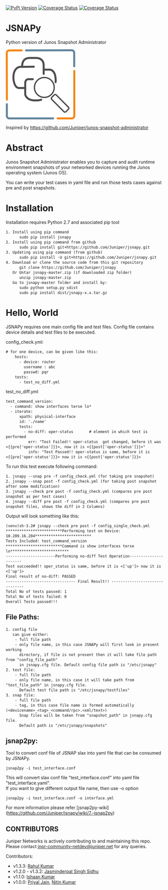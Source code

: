 [![PyPi Version](https://img.shields.io/pypi/v/jsnapy.svg)](https://pypi.python.org/pypi/jsnapy/)
[![Coverage Status](https://travis-ci.org/Juniper/jsnapy.svg?branch=master)](https://travis-ci.org/Juniper/jsnapy)
[![Coverage Status](https://coveralls.io/repos/github/Juniper/jsnapy/badge.svg?branch=master)](https://coveralls.io/github/Juniper/jsnapy?branch=master)

# JSNAPy
Python version of Junos Snapshot Administrator

![JSNAPy logo](static/JSNAPy.png?raw=true "JSNAPy logo")

Inspired by https://github.com/Juniper/junos-snapshot-administrator

Abstract
========

  Junos Snapshot Administrator enables you to capture and audit runtime environment snapshots of your networked devices running   the Junos operating system (Junos OS).
  
  You can write your test cases in yaml file and run those tests cases against pre and post snapshots.
  
Installation
=============
Installation requires Python 2.7 and associated pip tool
      
    1. Install using pip command
          sudo pip install jsnapy
    2. Install using pip command from github
          sudo pip install git+https://github.com/Juniper/jsnapy.git 
    3. Updating using pip command (from github)
          sudo pip install -U git+https://github.com/Juniper/jsnapy.git 
    4. Download or clone the source code from this git repository
          git clone https://github.com/Juniper/jsnapy
       Or Untar jsnapy-master.zip (if downloaded zip folder)
          unzip jsnapy-master.zip
       Go to jsnapy-master folder and install by:
          sudo python setup.py sdist
          sudo pip install dist/jsnapy-x.x.tar.gz
          
Hello, World
=============
JSNAPy requires one main config file and test files.
Config file contains device details and test files to be executed.

config_check.yml:
```
# for one device, can be given like this:
    hosts:
      - device: router 
        username : abc
        passwd: pqr
    tests:
      - test_no_diff.yml 
```
test_no_diff.yml
```
test_command_version:
  - command: show interfaces terse lo* 
  - iterate:
      xpath: physical-interface
      id: './name'
      tests:
        - no-diff: oper-status       # element in which test is performed
          err: "Test Failed!! oper-status  got changed, before it was <{{pre['oper-status']}}>, now it is <{{post['oper-status']}}>"
          info: "Test Passed!! oper-status is same, before it is <{{pre['oper-status']}}> now it is <{{post['oper-status']}}> 
```

To run this test execute following command:
```
1. jsnapy --snap pre -f config_check.yml (for taking pre snapshot)
2. jsnapy --snap post -f config_check.yml (for taking post snapshot after some modification)
3. jsnapy --check pre post -f config_check.yml (compares pre post snapshot as per test cases)
4. jsnapy --diff pre post -f config_check.yml (compares pre post snapshot files, shows the diff in 2 Columns)
```

Output will look something like this:
```
(venv)sh-3.2# jsnapy --check pre post -f config_single_check.yml 
*************************Performing test on Device: 10.209.16.204*************************
Tests Included: test_command_version 
*************************Command is show interfaces terse lo**************************
----------------------Performing no-diff Test Operation----------------------
Test succeeded!! oper_status is same, before it is <['up']> now it is <['up']> 
Final result of no-diff: PASSED 
------------------------------- Final Result!! -------------------------------
Total No of tests passed: 1
Total No of tests failed: 0 
Overall Tests passed!!! 
```

File Paths:
--------------
```
1. config file   
   can give either:
    - full file path  
    - only file name, in this case JSNAPy will first look in present working 
      directory, if file is not present then it will take file path from "config_file_path" 
      in jsnapy.cfg file. Default config file path is "/etc/jsnapy"
2. test file: 
    - full file path  
    - only file name, in this case it will take path from "test_file_path" in jsnapy.cfg file. 
      Default test file path is "/etc/jsnapy/testfiles"
3. snap file:
    - full file path
    - tag, in this case file name is formed automatically (<devicename>_<tag>_<command/rpc>.<xml/text>)
      Snap files will be taken from "snapshot_path" in jsnapy.cfg file. 
      Default path is "/etc/jsnapy/snapshots"
```
jsnap2py: 
----------
Tool to convert conf file of JSNAP slax into yaml file that can be consumed by JSNAPy.
```
jsnap2py -i test_interface.conf
```
This will convert slax conf file "test_interface.conf" into yaml file "test_interface.yaml".  
If you want to give different output file name, then use -o option
```
jsnap2py -i test_interface.conf -o interface.yml
```
For more information please refer [jsnap2py-wiki] (https://github.com/Juniper/jsnapy/wiki/7.-jsnap2py)

CONTRIBUTORS
-------------

Juniper Networks is actively contributing to and maintaining this repo. Please contact jnpr-community-netdev@juniper.net for any queries.

Contributors:  

* v1.3.3: [Rahul Kumar](https://github.com/rahkumar651991)
* v1.2.0 - v1.3.2: [Jasminderpal Singh Sidhu](https://github.com/sidhujasminder)
* v1.1.0: [Ishaan Kumar](https://github.com/eeishaan)
* v1.0.0: [Priyal Jain](https://github.com/jainpriyal), [Nitin Kumar](https://github.com/vnitinv)



